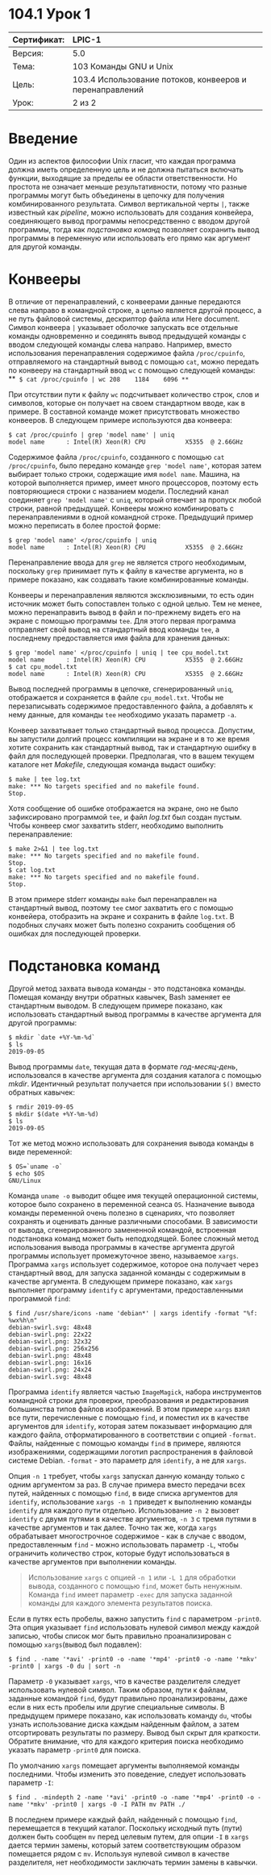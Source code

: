 # 104.1 Урок 1

| Сертификат:   | LPIC-1                                      |
|:--------------|:--------------------------------------------|
| Версия:       | 5.0                                         |
| Тема:         | 103 Команды GNU и Unix                      |                           
| Цель:         | 103.4 Использование потоков, конвееров и перенаправлений |
| Урок:         | 2 из 2                                      |


# Введение

Один из аспектов философии Unix гласит, что каждая программа должна иметь определенную цель и не должна пытаться включать функции, выходящие за пределы ее области ответственности. Но простота не означает меньше результативности, потому что разные программы могут быть объединены в цепочку для получения комбинированного результата. Символ вертикальной черты `|`, также известный как *pipeline*, можно использовать для создания конвейера, соединяющего вывод программы непосредственно с вводом другой программы, тогда как *подстановка команд* позволяет сохранить вывод программы в переменную или использовать его прямо как аргумент для другой команды.


# Конвееры

В отличие от перенаправлений, с конвеерами данные передаются слева направо в командной строке, а целью является другой процесс, а не путь файловой системы, дескриптор файла или Here document. Символ конвеера `|` указывает оболочке запускать все отдельные команды одновременно и соединять вывод предыдущей команды с вводом следующей команды слева направо. Например, вместо использования перенаправления содержимое файла `/proc/cpuinfo`, отправляемого на стандартный вывод с помощью `cat`, можно передать по конвееру на стандартный ввод `wc` с помощью следующей команды:
**```
$ cat /proc/cpuinfo | wc
   208    1184    6096
**```

При отсутствии пути к файлу `wc` подсчитывает количество строк, слов и символов, которые он получает на своем стандартном вводе, как в примере. В составной команде может присутствовать множество конвееров. В следующем примере используются два конвеера:
```
$ cat /proc/cpuinfo | grep 'model name' | uniq
model name      : Intel(R) Xeon(R) CPU           X5355  @ 2.66GHz
```
Содержимое файла `/proc/cpuinfo`, созданного с помощью `cat /proc/cpuinfo`, было передано команде `grep 'model name'`, которая затем выбирает только строки, содержащие имя `model name`. Машина, на которой выполняется пример, имеет много процессоров, поэтому есть повторяющиеся строки с названием модели. Последний канал соединяет `grep 'model name'` с `uniq`, который отвечает за пропуск любой строки, равной предыдущей. Конвееры можно комбинировать с перенаправлениями в одной командной строке. Предыдущий пример можно переписать в более простой форме:
```
$ grep 'model name' </proc/cpuinfo | uniq
model name      : Intel(R) Xeon(R) CPU           X5355  @ 2.66GHz
```
Перенаправление ввода для `grep` не является строго необходимым, поскольку `grep` принимает путь к файлу в качестве аргумента, но в примере показано, как создавать такие комбинированные команды. 

Конвееры и перенаправления являются эксклюзивными, то есть один источник может быть сопоставлен только с одной целью. Тем не менее, можно перенаправить вывод в файл и по-прежнему видеть его на экране с помощью программы `tee`. Для этого первая программа отправляет свой вывод на стандартный ввод команды `tee`, а последнему предоставляется имя файла для хранения данных:
```
$ grep 'model name' </proc/cpuinfo | uniq | tee cpu_model.txt
model name      : Intel(R) Xeon(R) CPU           X5355  @ 2.66GHz
$ cat cpu_model.txt
model name      : Intel(R) Xeon(R) CPU           X5355  @ 2.66GHz
```
Вывод последней программы в цепочке, сгенерированный `uniq`, отображается и сохраняется в файле `cpu_model.txt`. Чтобы не перезаписывать содержимое предоставленного файла, а добавлять к нему данные, для команды `tee` необходимо указать параметр `-a`. 

Конвеер захватывает только стандартный вывод процесса. Допустим, вы запустили долгий процесс компиляции на экране и в то же время хотите сохранить как стандартный вывод, так и стандартную ошибку в файл для последующей проверки. Предполагая, что в вашем текущем каталоге нет *Makefile*, следующая команда выдаст ошибку:
```
$ make | tee log.txt
make: *** No targets specified and no makefile found.  
Stop.
```
Хотя сообщение об ошибке отображается на экране, оно не было зафиксировано программой `tee`, и файл *log.txt* был создан пустым. Чтобы конвеер смог захватить stderr, необходимо выполнить перенаправление:
```
$ make 2>&1 | tee log.txt
make: *** No targets specified and no makefile found.  
Stop.
$ cat log.txt
make: *** No targets specified and no makefile found.  
Stop.
```
В этом примере stderr команды `make` был перенаправлен на стандартный вывод, поэтому `tee` смог захватить его с помощью конвейера, отобразить на экране и сохранить в файле `log.txt`. В подобных случаях может быть полезно сохранить сообщения об ошибках для последующей проверки.


# Подстановка команд

Другой метод захвата вывода команды - это подстановка команды. Помещая команду внутри обратных кавычек, Bash заменяет ее стандартным выводом. В следующем примере показано, как использовать стандартный вывод программы в качестве аргумента для другой программы:
```
$ mkdir `date +%Y-%m-%d`
$ ls
2019-09-05
```
Вывод программы `date`, текущая дата в формате *год-месяц-день*, использовался в качестве аргумента для создания каталога с помощью *mkdir*. Идентичный результат получается при использовании `$()` вместо обратных кавычек:
```
$ rmdir 2019-09-05
$ mkdir $(date +%Y-%m-%d)
$ ls
2019-09-05
```
Тот же метод можно использовать для сохранения вывода команды в виде переменной:
```
$ OS=`uname -o`
$ echo $OS
GNU/Linux
```
Команда `uname -o` выводит общее имя текущей операционной системы, которое было сохранено в переменной сеанса `OS`. Назначение вывода команды переменной очень полезно в сценариях, что позволяет сохранять и оценивать данные различными способами. В зависимости от вывода, сгенерированного замененной командой, встроенная подстановка команд может быть неподходящей. Более сложный метод использования вывода программы в качестве аргумента другой программы использует промежуточное звено, называемое `xargs`. Программа `xargs` использует содержимое, которое она получает через стандартный ввод, для запуска заданной команды с содержимым в качестве аргумента. В следующем примере показано, как `xargs` выполняет программу `identify` с аргументами, предоставленными программой `find`:
```
$ find /usr/share/icons -name 'debian*' | xargs identify -format "%f: %wx%h\n"
debian-swirl.svg: 48x48
debian-swirl.png: 22x22
debian-swirl.png: 32x32
debian-swirl.png: 256x256
debian-swirl.png: 48x48
debian-swirl.png: 16x16
debian-swirl.png: 24x24
debian-swirl.svg: 48x48
```
Программа `identify` является частью `ImageMagick`, набора инструментов командной строки для проверки, преобразования и редактирования большинства типов файлов изображений. В этом примере `xargs` взял все пути, перечисленные с помощью `find`, и поместил их в качестве аргументов для `identify`, которая затем показывает информацию для каждого файла, отформатированного в соответствии с опцией `-format`. Файлы, найденные с помощью команды `find` в примере, являются изображениями, содержащими логотип распространения в файловой системе Debian. `-format` - это параметр для `identify`, а не для `xargs`. 

Опция `-n 1` требует, чтобы `xargs` запускал данную команду только с одним аргументом за раз. В случае примера вместо передачи всех путей, найденных с помощью `find`, в виде списка аргументов для `identify`, использование `xargs -n 1` приведет к выполнению команды `identify` для каждого пути отдельно. Использование `-n 2` вызовет `identify` с двумя путями в качестве аргументов, `-n 3` с тремя путями в качестве аргументов и так далее. Точно так же, когда `xargs` обрабатывает многострочное содержимое - как в случае с вводом, предоставленным `find` - можно использовать параметр `-L`, чтобы ограничить количество строк, которые будут использоваться в качестве аргументов при выполнении команды.

>Использование `xargs` с опцией `-n 1` или `-L 1` для обработки вывода, созданного с помощью `find`, может быть ненужным. Команда `find` имеет параметр `-exec` для запуска заданной команды для каждого элемента результатов поиска.

Если в путях есть пробелы, важно запустить `find` с параметром `-print0`. Эта опция указывает `find` использовать нулевой символ между каждой записью, чтобы список мог быть правильно проанализирован с помощью `xargs`(вывод был подавлен):
```
$ find . -name '*avi' -print0 -o -name '*mp4' -print0 -o -name '*mkv' -print0 | xargs -0 du | sort -n
```
Параметр `-0` указывает `xargs`, что в качестве разделителя следует использовать нулевой символ. Таким образом, пути к файлам, заданные командой `find`, будут правильно проанализированы, даже если в них есть пробелы или другие специальные символы. В предыдущем примере показано, как использовать команду `du`, чтобы узнать использование диска каждым найденным файлом, а затем отсортировать результаты по размеру. Вывод был скрыт для краткости. Обратите внимание, что для каждого критерия поиска необходимо указать параметр `-print0` для поиска. 

По умолчанию `xargs` помещает аргументы выполняемой команды последними. Чтобы изменить это поведение, следует использовать параметр `-I`:
```
$ find . -mindepth 2 -name '*avi' -print0 -o -name '*mp4' -print0 -o -name '*mkv' -print0 | xargs -0 -I PATH mv PATH ./
```
В последнем примере каждый файл, найденный с помощью `find`, перемещается в текущий каталог. Поскольку исходный путь (пути) должен быть сообщен `mv` перед целевым путем, для опции `-I` в `xargs` дается термин замены, который затем соответствующим образом помещается рядом с `mv`. Используя нулевой символ в качестве разделителя, нет необходимости заключать термин замены в кавычки.
